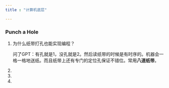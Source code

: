 ```yaml
---
title : "计算机底层"

---
```



### Punch a Hole

1. 为什么纸带打孔也能实现编程？

    问了GPT：有孔就是1，没孔就是2。然后读纸带的时候是有时序的。机器会一格一格地送纸。而且纸带上还有专门的定位孔保证不错位。常用**八道纸带**。
2. 
3. 
4. 